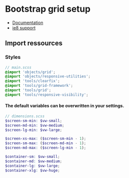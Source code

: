 # Bootstrap grid setup

- [Documentation](http://getbootstrap.com/css/#grid)
- [ie8 support](http://getbootstrap.com/getting-started/#support-ie8-respondjs)

## Import ressources
### Styles
```scss
// main.scss
@import 'objects/grid';
@import 'objects/responsive-utilities';
@import 'tools/clearfix';
@import 'tools/grid-framework';
@import 'tools/grid';
@import 'tools/responsive-visibility';
```

#### The default variables can be overwritten in your settings.

```scss
// dimensions.scss
$screen-sm-min: $vw-small;
$screen-md-min: $vw-medium;
$screen-lg-min: $vw-large;

$screen-xs-max: ($screen-sm-min - 1);
$screen-sm-max: ($screen-md-min - 1);
$screen-md-max: ($screen-lg-min - 1);

$container-sm: $vw-small;
$container-md: $vw-medium;
$container-lg: $vw-large;
$container-xlg: $vw-huge;

```

